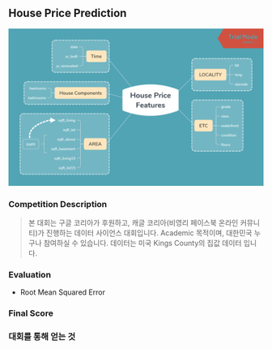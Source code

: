 ## House Price Prediction
![Competition Image](https://github.com/Junhojuno/everyday-kaggle/blob/master/houseprice_prediction/House%20Price%20Features.png?raw=true)

### Competition Description
> 본 대회는 구글 코리아가 후원하고, 캐글 코리아(비영리 페이스북 온라인 커뮤니티)가 진행하는 데이터 사이언스 대회입니다. 
> Academic 목적이며, 대한민국 누구나 참여하실 수 있습니다.
> 데이터는 미국 Kings County의 집값 데이터 입니다.

### Evaluation
- Root Mean Squared Error

### Final Score

### 대회를 통해 얻는 것
